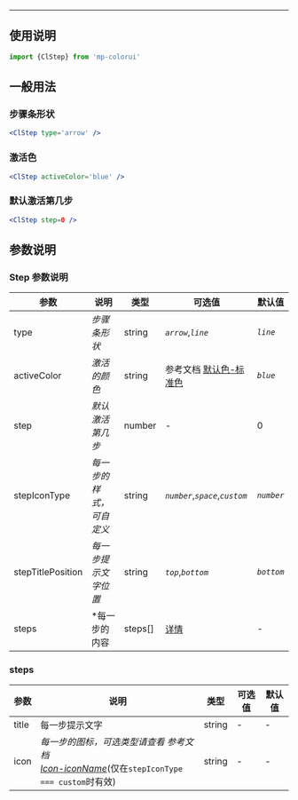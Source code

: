 ****

## 使用说明

```jsx
import {ClStep} from 'mp-colorui'
```



## 一般用法



### 步骤条形状

```jsx
<ClStep type='arrow' />
```

### 激活色

```jsx
<ClStep activeColor='blue' />
```

### 默认激活第几步

```jsx
<ClStep step=0 />
```





## 参数说明

### Step 参数说明

| 参数              | 说明                     | 类型    | 可选值                                          | 默认值     |
| ----------------- | ------------------------ | ------- | ----------------------------------------------- | ---------- |
| type              | *步骤条形状*             | string  | *`arrow`*,*`line`*                              | *`line`*   |
| activeColor       | *激活的颜色*             | string  | 参考文档 [默认色-标准色](/home/color?id=标准色) | *`blue`*   |
| step              | *默认激活第几步*         | number  | -                                               | 0          |
| stepIconType      | *每一步的样式，可自定义* | string  | *`number`*,*`space`*,*`custom`*                 | *`number`* |
| stepTitlePosition | *每一步提示文字位置*     | string  | *`top`*,*`bottom`*                              | *`bottom`* |
| steps             | *每一步的内容            | steps[] | [详情](/view/steps?id=steps)                    | -          |

### steps

| 参数  | 说明                                                                                                                       | 类型   | 可选值 | 默认值 |
| ----- | -------------------------------------------------------------------------------------------------------------------------- | ------ | ------ | ------ |
| title | 每一步提示文字                                                                                                             | string | -      | -      |
| icon  | *每一步的图标，可选类型请查看 参考文档 <br />[Icon-iconName](/base/icon?id=iconname)*(仅在`stepIconType === custom`时有效) | string | -      | -      |


<FloatPhone url="https://yinliangdream.github.io/mp-colorui-h5-demo/#/pages/components/steps/index" />
